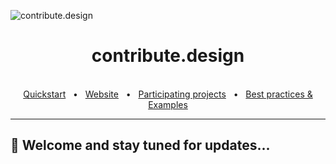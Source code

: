 ![contribute.design](https://imgur.com/cY1zq5K.png)

<div align="center">
  <h1>contribute.design</h1>
  <br />
  <a href="#">Quickstart</a>
  <span>&nbsp;&nbsp;•&nbsp;&nbsp;</span>
  <a href="https://contribute.design" target="_blank">Website</a>
  <span>&nbsp;&nbsp;•&nbsp;&nbsp;</span>
  <a href="https://contribute.design/projects" target="_blank">Participating projects</a>
  <span>&nbsp;&nbsp;•&nbsp;&nbsp;</span>
  <a href="https://github.com/contribute-design/examples">Best practices & Examples</a>
  <br />
  <hr />
</div>

## 👋 Welcome and stay tuned for updates...
